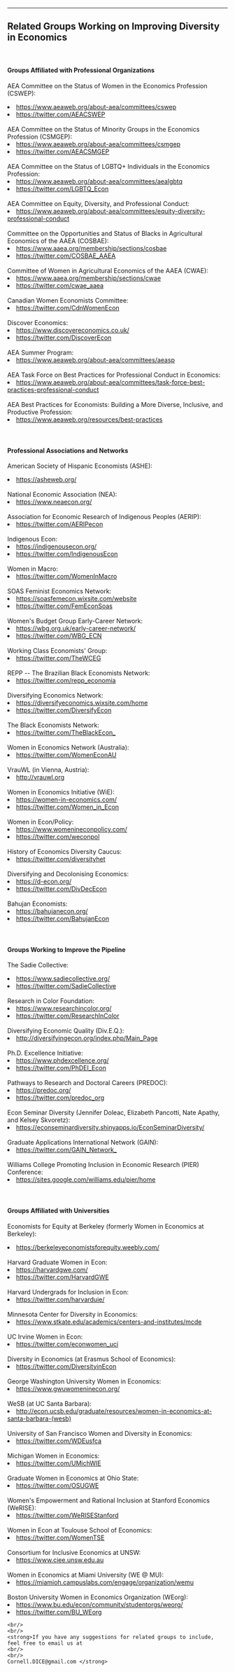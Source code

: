 
---

<!--
layout: page
title: Resources
description: Resources on diversity in economics
---
-->

<!--[click here for the most recent version of the paper]({{ BASE_PATH}}/pages/working_papers/sample-working-paper.pdf)-->


<!-- Note: this is how to write a comment in HTML. Everything in here won't show up on your webpage.-->

<!--
To increase the size of the title, use fewer # in front of the paper title.
To decrease the size of the title, use more #. 
To remove the italics, remove the * before and after the description
To remove the underline from the title, remove the <u> tags (<u> and </u>)
-->



<html lang="en">
  <head>
    <meta charset="utf-8">
    <meta name="description" content="Links to related groups working on improving diversity in economics">
  
  </head>

        

<div class="page-header">
  <h2>Related Groups Working on Improving Diversity in Economics </h2>
</div>

<div class="row-fluid">
  <div class="span12">
  
<br/>
<div class="page-header">
<h4>Groups Affiliated with Professional Organizations</h4>
</div>
 
AEA Committee on the Status of Women in the Economics Profession (CSWEP):
<li><a href="https://www.aeaweb.org/about-aea/committees/cswep">https://www.aeaweb.org/about-aea/committees/cswep</a></li>
<li><a href="https://twitter.com/AEACSWEP">https://twitter.com/AEACSWEP</a></li>

<br/>
AEA Committee on the Status of Minority Groups in the Economics Profession (CSMGEP):
<li><a href="https://www.aeaweb.org/about-aea/committees/csmgep">https://www.aeaweb.org/about-aea/committees/csmgep</a></li>
<li><a href="https://twitter.com/AEACSMGEP">https://twitter.com/AEACSMGEP</a></li>

<br/>
AEA Committee on the Status of LGBTQ+ Individuals in the Economics Profession:
<li><a href="https://www.aeaweb.org/about-aea/committees/aealgbtq">https://www.aeaweb.org/about-aea/committees/aealgbtq</a></li>
<li><a href="https://twitter.com/LGBTQ_Econ">https://twitter.com/LGBTQ_Econ</a></li>

<br/>
AEA Committee on Equity, Diversity, and Professional Conduct:
<li><a href="https://www.aeaweb.org/about-aea/committees/equity-diversity-professional-conduct">https://www.aeaweb.org/about-aea/committees/equity-diversity-professional-conduct</a></li>

<br/>
Committee on the Opportunities and Status of Blacks in Agricultural Economics of the AAEA (COSBAE):
<li><a href="https://www.aaea.org/membership/sections/cosbae">https://www.aaea.org/membership/sections/cosbae</a></li>
<li><a href="https://twitter.com/COSBAE_AAEA">https://twitter.com/COSBAE_AAEA</a></li>

<br/>
Committee of Women in Agricultural Economics of the AAEA (CWAE):
<li><a href="https://www.aaea.org/membership/sections/cwae">https://www.aaea.org/membership/sections/cwae</a></li>
<li><a href="https://twitter.com/cwae_aaea">https://twitter.com/cwae_aaea</a></li>

<br/>
Canadian Women Economists Committee:
<li><a href="https://twitter.com/CdnWomenEcon/">https://twitter.com/CdnWomenEcon</a></li>

<br/>
Discover Economics:
<li><a href="https://www.discovereconomics.co.uk/">https://www.discovereconomics.co.uk/</a></li>
<li><a href="https://twitter.com/DiscoverEcon">https://twitter.com/DiscoverEcon</a></li>

<br/>
AEA Summer Program:
<li><a href="https://www.aeaweb.org/about-aea/committees/aeasp">https://www.aeaweb.org/about-aea/committees/aeasp</a></li>

<br/>
AEA Task Force on Best Practices for Professional Conduct in Economics:
<li><a href="https://www.aeaweb.org/about-aea/committees/task-force-best-practices-professional-conduct">https://www.aeaweb.org/about-aea/committees/task-force-best-practices-professional-conduct</a></li>

<br/>
AEA Best Practices for Economists: Building a More Diverse, Inclusive, and Productive Profession:
<li><a href="https://www.aeaweb.org/resources/best-practices">https://www.aeaweb.org/resources/best-practices</a></li>

<!--
<br/>
AEA Mentoring Program:
<li><a href="https://www.aeaweb.org/about-aea/committees/csmgep/mentoring">https://www.aeaweb.org/about-aea/committees/csmgep/mentoring</a></li>s
<li><a href="https://twitter.com/AEAMP1">https://twitter.com/AEAMP1</a></li>
-->

<br/>

<br/>
<div class="page-header">
<h4>Professional Associations and Networks</h4>
</div>

American Society of Hispanic Economists (ASHE):
<li><a href="https://asheweb.org/">https://asheweb.org/</a></li>

<br/>
National Economic Association (NEA):
<li><a href="https://www.neaecon.org/">https://www.neaecon.org/</a></li>

<br/>
Association for Economic Research of Indigenous Peoples (AERIP):
<li><a href="https://twitter.com/AERIPecon">https://twitter.com/AERIPecon</a></li>

<br/>
Indigenous Econ:
<li><a href="https://indigenousecon.org/">https://indigenousecon.org/</a></li>
<li><a href="https://twitter.com/IndigenousEcon">https://twitter.com/IndigenousEcon</a></li>

<br/>
Women in Macro:
<li><a href="https://twitter.com/WomenInMacro">https://twitter.com/WomenInMacro</a></li>

<br/>
SOAS Feminist Economics Network:
<li><a href="https://soasfemecon.wixsite.com/website">https://soasfemecon.wixsite.com/website</a></li>
<li><a href="https://twitter.com/FemEconSoas">https://twitter.com/FemEconSoas</a></li>

<br/>
Women's Budget Group Early-Career Network:
<li><a href="https://wbg.org.uk/early-career-network/">https://wbg.org.uk/early-career-network/</a></li>
<li><a href="https://twitter.com/WBG_ECN">https://twitter.com/WBG_ECN</a></li>

<br/>
Working Class Economists' Group:
<li><a href="https://twitter.com/TheWCEG">https://twitter.com/TheWCEG</a></li>

<br/>
REPP -- The Brazilian Black Economists Network:
<li><a href="https://twitter.com/repp_economia">https://twitter.com/repp_economia</a></li>

<br/>
Diversifying Economics Network:
<li><a href="https://diversifyeconomics.wixsite.com/home">https://diversifyeconomics.wixsite.com/home</a></li>
<li><a href="https://twitter.com/DiversifyEcon">https://twitter.com/DiversifyEcon</a></li>

<br/>
The Black Economists Network:
<li><a href="https://twitter.com/TheBlackEcon_">https://twitter.com/TheBlackEcon_</a></li>

<br/>
Women in Economics Network (Australia):
<li><a href="https://twitter.com/WomenEconAU">https://twitter.com/WomenEconAU</a></li>

<br/>
VrauWL (in Vienna, Austria):
<li><a href="http://vrauwl.org">http://vrauwl.org</a></li>

<br/>
Women in Economics Initiative (WiE):
<li><a href="https://women-in-economics.com/">https://women-in-economics.com/</a></li>
<li><a href="https://twitter.com/Women_in_Econ">https://twitter.com/Women_in_Econ</a></li>

<br/>
Women in Econ/Policy:
<li><a href="https://www.womenineconpolicy.com/">https://www.womenineconpolicy.com/</a></li>
<li><a href="https://twitter.com/weconpol">https://twitter.com/weconpol</a></li>

<br/>
History of Economics Diversity Caucus:
<li><a href="https://twitter.com/diversityhet">https://twitter.com/diversityhet</a></li>

<br/>
Diversifying and Decolonising Economics:
<li><a href="https://d-econ.org/">https://d-econ.org/</a></li>
<li><a href="https://twitter.com/DivDecEcon">https://twitter.com/DivDecEcon</a></li>

<br/>
Bahujan Economists:
<li><a href="https://bahujanecon.org/">https://bahujanecon.org/</a></li>
<li><a href="https://twitter.com/BahujanEcon">https://twitter.com/BahujanEcon</a></li>

<!--
<br/>
The Association for Heterodox Economics (AHE):
<li><a href="https://www.hetecon.net/">https://www.hetecon.net/</a></li>
<li><a href="https://twitter.com/hetecon">https://twitter.com/hetecon</a></li>

International Association for Feminist Economics (IAFFE):
<li><a href="http://www.iaffe.org/">http://www.iaffe.org/</a></li>
<li><a href="https://twitter.com/IAFFE">https://twitter.com/IAFFE</a></li>
-->

<br/>

<br/>
<div class="page-header">
<h4>Groups Working to Improve the Pipeline</h4>
</div>

The Sadie Collective:
<li><a href="https://www.sadiecollective.org/">https://www.sadiecollective.org/</a></li>
<li><a href="https://twitter.com/SadieCollective">https://twitter.com/SadieCollective</a></li>

<br/>
Research in Color Foundation:
<li><a href="https://www.researchincolor.org/">https://www.researchincolor.org/</a></li>
<li><a href="https://twitter.com/ResearchInColor">https://twitter.com/ResearchInColor</a></li>

<br/>
Diversifying Economic Quality (Div.E.Q.):
<li><a href="http://diversifyingecon.org/index.php/Main_Page">http://diversifyingecon.org/index.php/Main_Page</a></li>

<br/>
Ph.D. Excellence Initiative:
<li><a href="https://www.phdexcellence.org/">https://www.phdexcellence.org/</a></li>
<li><a href="https://twitter.com/PhDEI_Econ">https://twitter.com/PhDEI_Econ</a></li>

<br/>
Pathways to Research and Doctoral Careers (PREDOC):
<li><a href="https://predoc.org/">https://predoc.org/</a></li>
<li><a href="https://twitter.com/predoc_org">https://twitter.com/predoc_org</a></li>

<br/>
Econ Seminar Diversity (Jennifer Doleac, Elizabeth Pancotti, Nate Apathy, and Kelsey Skvoretz):
<li><a href="https://econseminardiversity.shinyapps.io/EconSeminarDiversity/">https://econseminardiversity.shinyapps.io/EconSeminarDiversity/</a></li>

<br/>
Graduate Applications International Network (GAIN):
<li><a href="https://twitter.com/GAIN_Network_">https://twitter.com/GAIN_Network_</a></li>

<br/>
Williams College Promoting Inclusion in Economic Research (PIER) Conference:
<li><a href="https://sites.google.com/williams.edu/pier/home">https://sites.google.com/williams.edu/pier/home</a></li>



<br/>
<br/>
<div class="page-header">
<h4>Groups Affiliated with Universities</h4>
</div>


Economists for Equity at Berkeley (formerly Women in Economics at Berkeley):
<li><a href="https://berkeleyeconomistsforequity.weebly.com/">https://berkeleyeconomistsforequity.weebly.com/</a></li>

<br/>
Harvard Graduate Women in Econ:
<li><a href="https://harvardgwe.com/">https://harvardgwe.com/</a></li>
<li><a href="https://twitter.com/HarvardGWE">https://twitter.com/HarvardGWE</a></li>

<br/>
Harvard Undergrads for Inclusion in Econ:
<li><a href="https://twitter.com/harvarduie/">https://twitter.com/harvarduie/</a></li>

<br/>
Minnesota Center for Diversity in Economics:
<li><a href="https://www.stkate.edu/academics/centers-and-institutes/mcde">https://www.stkate.edu/academics/centers-and-institutes/mcde</a></li>

<br/>
UC Irvine Women in Econ:
<li><a href="https://twitter.com/econwomen_uci">https://twitter.com/econwomen_uci</a></li>

<br/>
Diversity in Economics (at Erasmus School of Economics):
<li><a href="https://twitter.com/DiversityinEcon">https://twitter.com/DiversityinEcon</a></li>

<br/>
George Washington University Women in Economics:
<li><a href="https://www.gwuwomeninecon.org/">https://www.gwuwomeninecon.org/</a></li>

<br/>
WeSB (at UC Santa Barbara):
<li><a href="http://econ.ucsb.edu/graduate/resources/women-in-economics-at-santa-barbara-(wesb)">http://econ.ucsb.edu/graduate/resources/women-in-economics-at-santa-barbara-(wesb)</a></li>

<br/>
University of San Francisco Women and Diversity in Economics:
<li><a href="https://twitter.com/WDEusfca">https://twitter.com/WDEusfca</a></li>

<br/>
Michigan Women in Economics:
<li><a href="https://twitter.com/UMichWIE">https://twitter.com/UMichWIE</a></li>

<br/>
Graduate Women in Economics at Ohio State:
<li><a href="https://twitter.com/OSUGWE">https://twitter.com/OSUGWE</a></li>

<br/>
Women's Empowerment and Rational Inclusion at Stanford Economics (WeRISE):
<li><a href="https://twitter.com/WeRISEStanford">https://twitter.com/WeRISEStanford</a></li>

<br/>
Women in Econ at Toulouse School of Economics:
<li><a href="https://twitter.com/WomenTSE">https://twitter.com/WomenTSE</a></li>

<br/>
Consortium for Inclusive Economics at UNSW:
<li><a href="https://www.ciee.unsw.edu.au">https://www.ciee.unsw.edu.au</a></li>

<br/>
Women in Economics at Miami University (WE @ MU):
<li><a href="https://miamioh.campuslabs.com/engage/organization/wemu">https://miamioh.campuslabs.com/engage/organization/wemu</a></li>

<br/>
Boston University Women in Economics Organization (WEorg):
<li><a href="https://www.bu.edu/econ/community/studentorgs/weorg/">https://www.bu.edu/econ/community/studentorgs/weorg/</a></li>
<li><a href="https://twitter.com/BU_WEorg">https://twitter.com/BU_WEorg</a></li>




    <br/>
    <br/>
    <strong>If you have any suggestions for related groups to include, feel free to email us at
    <br/>
    <br/>
    Cornell.DICE@gmail.com </strong>

  </div>
</div>


<br/>
<br/>
<br/>

     
  <span id="lastModified"></span>

  

    
</html>